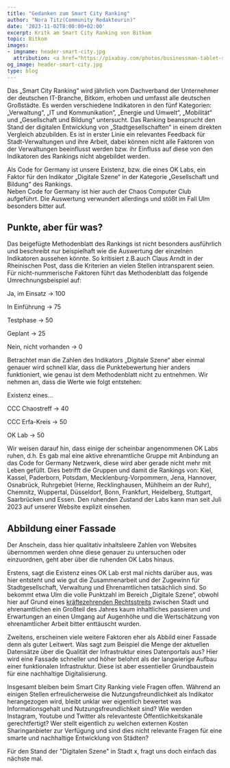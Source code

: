 ```yaml
---
title: "Gedanken zum Smart City Ranking"
author: "Nora Titz(Community Redakteurin)"
date: '2023-11-02T8:00:00+02:00'
excerpt: Kritk am Smart City Ranking von Bitkom
topic: Bitkom
images:
- imgname: header-smart-city.jpg
  attribution: <a href="https://pixabay.com/photos/businessman-tablet-steering-city-3210932/">Foto</a> von <a href="https://pixabay.com/users/geralt-9301/?utm_source=link-attribution&utm_medium=referral&utm_campaign=image&utm_content=3210932">geralt</a> auf <a href="https://pixabay.com">pixabay.com</a>
og_image: header-smart-city.jpg
type: blog
---
```


Das „Smart City Ranking“ wird jährlich vom Dachverband der Unternehmer der deutschen IT-Branche, Bitkom, erhoben und umfasst alle deutschen Großstädte. 
Es werden verschiedene Indikatoren in den fünf Kategorien: „Verwaltung“, „IT und Kommunikation“, „Energie und Umwelt“, „Mobilität“ und „Gesellschaft und Bildung“ untersucht. Das Ranking beansprucht den Stand der digitalen Entwicklung von „Stadtgesellschaften“ in einem direkten Vergleich abzubilden. Es ist in erster Linie ein relevantes Feedback für Stadt-Verwaltungen und ihre Arbeit, dabei können nicht alle Faktoren von der Verwaltungen beeinflusst werden bzw. ihr Einfluss auf diese von den Indikatoren des Rankings nicht abgebildet werden.

Als Code for Germany ist unsere Existenz, bzw. die eines OK Labs, ein Faktor für den Indikator „Digitale Szene“ in der Kategorie „Gesellschaft und Bildung“ des Rankings.  
Neben Code for Germany ist hier auch der Chaos Computer Club aufgeführt. Die Auswertung verwundert allerdings und stößt im Fall Ulm besonders bitter auf. 

## Punkte, aber für was?

Das beigefügte Methodenblatt des Rankings ist nicht besonders ausführlich und beschreibt nur beispielhaft wie die Auswertung der einzelnen Indikatoren aussehen könnte. So kritisiert z.B.auch Claus Arndt in der Rheinischen Post, dass die Kriterien an vielen Stellen intransparent seien. Für nicht-nummerische Faktoren führt das Methodenblatt das folgende Umrechnungsbeispiel auf:  

Ja, im Einsatz -> 100

In Einführung -> 75

Testphase -> 50

Geplant -> 25

Nein, nicht vorhanden -> 0

Betrachtet man die Zahlen des Indikators „Digitale Szene“ aber einmal genauer wird schnell klar, dass die Punktebewertung hier anders funktioniert, wie genau ist dem Methodenblatt nicht zu entnehmen. Wir nehmen an, dass die Werte wie folgt entstehen: 

Existenz eines... 

CCC Chaostreff -> 40

CCC Erfa-Kreis -> 50 

OK Lab -> 50

Wir weisen darauf hin, dass einige der scheinbar angenommenen OK Labs ruhen, d.h. Es gab mal eine aktive ehrenamtliche Gruppe mit Anbindung an das Code for Germany Netzwerk, diese wird aber gerade nicht mehr mit Leben gefüllt. Dies betrifft die Gruppen und damit die Rankings von: Kiel, Kassel, Paderborn, Potsdam, Mecklenburg-Vorpommern, Jena, Hannover, Osnabrück, Ruhrgebiet (Herne, Recklinghausen, Mühlheim an der Ruhr), Chemnitz, Wuppertal, Düsseldorf, Bonn, Frankfurt, Heidelberg, Stuttgart, Saarbrücken und Essen. Den ruhenden Zustand der Labs kann man seit Juli 2023 auf unserer Website explizit einsehen. 

## Abbildung einer Fassade

Der Anschein, dass hier qualitativ inhaltsleere Zahlen von Websites übernommen werden ohne diese genauer zu untersuchen oder einzuordnen, geht aber über die ruhenden OK Labs hinaus. 

Erstens, sagt die Existenz eines OK Lab erst mal nichts darüber aus, was hier entsteht und wie gut die Zusammenarbeit und der Zugewinn für Stadtgesellschaft, Verwaltung und Ehrenamtlichen tatsächlich sind. So bekommt etwa Ulm die volle Punktzahl im Bereich „Digitale Szene“, obwohl hier auf Grund eines [kräftezehrenden Rechtsstreits](https://netzpolitik.org/2023/hackspace-in-ulm-verschwoerhaus-verliert-seinen-namen-an-die-stadt/) zwischen Stadt und ehrenamtlichen ein Großteil des Jahres kaum inhaltliches passieren und Erwartungen an einen Umgang auf Augenhöhe und die Wertschätzung von ehrenamtlicher Arbeit bitter enttäuscht wurden. 

Zweitens, erscheinen viele weitere Faktoren eher als Abbild einer Fassade denn als guter Leitwert. Was sagt zum Beispiel die Menge der aktuellen Datensätze über die Qualität der Infrastruktur eines Datenportals aus? Hier wird eine Fassade schneller und höher belohnt als der langwierige Aufbau einer funktionalen Infrastruktur. Diese ist aber essentieller Grundbaustein für eine nachhaltige Digitalisierung. 

Insgesamt bleiben beim Smart City Ranking viele Fragen offen. Während an einigen Stellen erfreulicherweise die Nutzungsfreundlichkeit als Indikator herangezogen wird, bleibt unklar wer eigentlich bewertet was Informationsgehalt und Nutzungsfreundlichkeit sind? Wie werden Instagram, Youtube und Twitter als relevanteste Öffentlichkeitskanäle gerechtfertigt? Wer stellt eigentlich zu welchen externen Kosten Sharinganbieter zur Verfügung und sind dies nicht relevante Fragen für eine smarte und nachhaltige Entwicklung von Städten? 

Für den Stand der "Digitalen Szene" in Stadt x, fragt uns doch einfach das nächste mal.  




